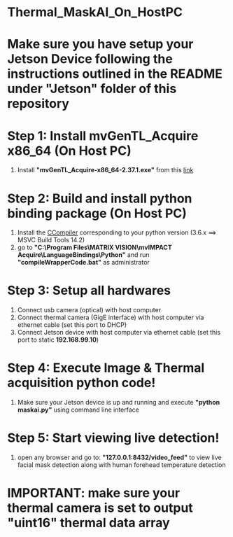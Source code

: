 # Thermal_MaskAI_On_HostPC

# Make sure you have setup your Jetson Device following the instructions outlined in the README under "Jetson" folder of this repository

# Step 1: Install mvGenTL_Acquire x86_64 (On Host PC)

1. Install **"mvGenTL_Acquire-x86_64-2.37.1.exe"** from this [link](http://static.matrix-vision.com/mvIMPACT_Acquire/2.37.1/)

# Step 2: Build and install python binding package (On Host PC)

1. Install the [CCompiler](https://wiki.python.org/moin/WindowsCompilers#Which_Microsoft_Visual_C.2B-.2B-_compiler_to_use_with_a_specific_Python_version_.3F) corresponding to your python version (3.6.x ==> MSVC Build Tools 14.2)
2. go to **"C:\Program Files\MATRIX VISION\mvIMPACT Acquire\LanguageBindings\Python"** and run **"compileWrapperCode.bat"** as administrator

# Step 3: Setup all hardwares
1. Connect usb camera (optical) with host computer
2. Connect thermal camera (GigE interface) with host computer via ethernet cable (set this port to DHCP)
3. Connect Jetson device with host computer via ethernet cable (set this port to static **192.168.99.10**)

# Step 4: Execute Image & Thermal acquisition python code!
1. Make sure your Jetson device is up and running and execute **"python maskai.py"** using command line interface

# Step 5: Start viewing live detection!
1. open any browser and go to: **"127.0.0.1:8432/video_feed"** to view live facial mask detection along with human forehead temperature detection

# IMPORTANT: make sure your thermal camera is set to output "uint16" thermal data array